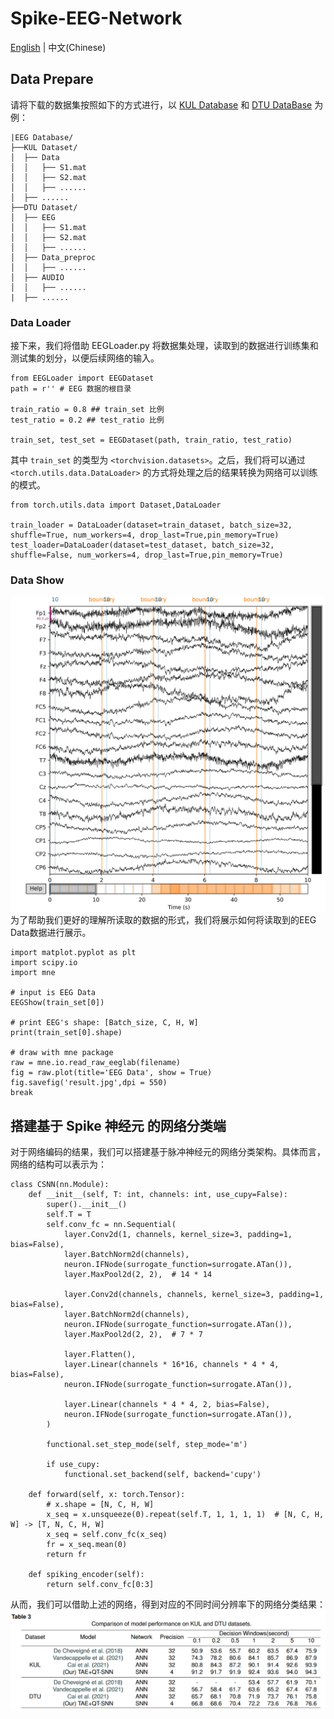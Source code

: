 
# Spike-EEG-Network

[English](README.md) | 中文(Chinese)
## Data Prepare

请将下载的数据集按照如下的方式进行，以 [KUL Database](https://zenodo.org/records/4004271) 和 [DTU DataBase](https://zenodo.org/records/1199011) 为例：
```
|EEG Database/
├──KUL Dataset/
│  ├── Data
│  │   ├── S1.mat
│  │   ├── S2.mat
│  │   ├── ......
│  ├── ......
├──DTU Dataset/
│  ├── EEG
│  │   ├── S1.mat
│  │   ├── S2.mat
│  │   ├── ......
│  ├── Data_preproc
│  │   ├── ......
│  ├── AUDIO
│  │   ├── ......
|  ├── ......
```

### Data Loader

接下来，我们将借助 EEGLoader.py 将数据集处理，读取到的数据进行训练集和测试集的划分，以便后续网络的输入。
```
from EEGLoader import EEGDataset
path = r'' # EEG 数据的根目录

train_ratio = 0.8 ## train_set 比例
test_ratio = 0.2 ## test_ratio 比例

train_set, test_set = EEGDataset(path, train_ratio, test_ratio)
```

其中 ```train_set``` 的类型为 ```<torchvision.datasets>```。之后，我们将可以通过 ```<torch.utils.data.DataLoader>``` 的方式将处理之后的结果转换为网络可以训练的模式。

```
from torch.utils.data import Dataset,DataLoader

train_loader = DataLoader(dataset=train_dataset, batch_size=32, shuffle=True, num_workers=4, drop_last=True,pin_memory=True)
test_loader=DataLoader(dataset=test_dataset, batch_size=32, shuffle=False, num_workers=4, drop_last=True,pin_memory=True)
```

### Data Show

![](EEGShow.png)
为了帮助我们更好的理解所读取的数据的形式，我们将展示如何将读取到的EEG Data数据进行展示。
```
import matplot.pyplot as plt
import scipy.io
import mne

# input is EEG Data
EEGShow(train_set[0])

# print EEG's shape: [Batch_size, C, H, W] 
print(train_set[0].shape)

# draw with mne package
raw = mne.io.read_raw_eeglab(filename)
fig = raw.plot(title='EEG Data', show = True)
fig.savefig('result.jpg',dpi = 550)
break
```


## 搭建基于 Spike 神经元 的网络分类端

对于网络编码的结果，我们可以搭建基于脉冲神经元的网络分类架构。具体而言，网络的结构可以表示为：

```
class CSNN(nn.Module):
    def __init__(self, T: int, channels: int, use_cupy=False):
        super().__init__()
        self.T = T
        self.conv_fc = nn.Sequential(
            layer.Conv2d(1, channels, kernel_size=3, padding=1, bias=False),
            layer.BatchNorm2d(channels),
            neuron.IFNode(surrogate_function=surrogate.ATan()),
            layer.MaxPool2d(2, 2),  # 14 * 14

            layer.Conv2d(channels, channels, kernel_size=3, padding=1, bias=False),
            layer.BatchNorm2d(channels),
            neuron.IFNode(surrogate_function=surrogate.ATan()),
            layer.MaxPool2d(2, 2),  # 7 * 7

            layer.Flatten(),
            layer.Linear(channels * 16*16, channels * 4 * 4, bias=False),
            neuron.IFNode(surrogate_function=surrogate.ATan()),

            layer.Linear(channels * 4 * 4, 2, bias=False),
            neuron.IFNode(surrogate_function=surrogate.ATan()),
        )

        functional.set_step_mode(self, step_mode='m')

        if use_cupy:
            functional.set_backend(self, backend='cupy')

    def forward(self, x: torch.Tensor):
        # x.shape = [N, C, H, W]
        x_seq = x.unsqueeze(0).repeat(self.T, 1, 1, 1, 1)  # [N, C, H, W] -> [T, N, C, H, W]
        x_seq = self.conv_fc(x_seq)
        fr = x_seq.mean(0)
        return fr

    def spiking_encoder(self):
        return self.conv_fc[0:3]
```
从而，我们可以借助上述的网络，得到对应的不同时间分辨率下的网络分类结果：
![](table.png)

